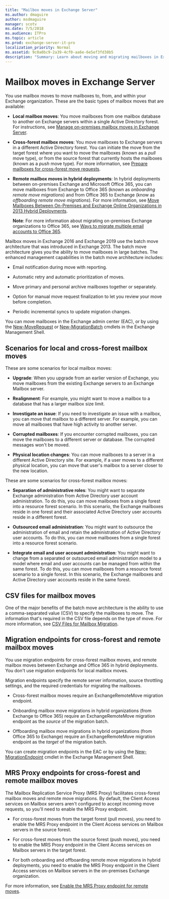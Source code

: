 ```yaml
---
title: "Mailbox moves in Exchange Server"
ms.author: dmaguire
author: msdmaguire
manager: scotv
ms.date: 7/5/2018
ms.audience: ITPro
ms.topic: article
ms.prod: exchange-server-it-pro
localization_priority: Normal
ms.assetid: 9c0a0bc9-2a39-4cf0-aa6e-6e5ef3fd38b5
description: "Summary: Learn about moving and migrating mailboxes in Exchange Server 2016 and Exchange Server 2019, and the enhanced capabilities in the batch move architecture."
---
```


# Mailbox moves in Exchange Server

You use mailbox moves to move mailboxes to, from, and within your Exchange organization. These are the basic types of mailbox moves that are available:
  
- **Local mailbox moves**: You move mailboxes from one mailbox database to another on Exchange servers within a single Active Directory forest. For instructions, see [Manage on-premises mailbox moves in Exchange Server](../architecture/mailbox-servers/manage-mailbox-moves.md).
    
- **Cross-forest mailbox moves**: You move mailboxes to Exchange servers in a different Active Directory forest. You can initiate the move from the target forest where you want to move the mailboxes (known as a *pull* move type), or from the source forest that currently hosts the mailboxes (known as a *push* move type). For more information, see [Prepare mailboxes for cross-forest move requests](../architecture/mailbox-servers/prep-mailboxes-for-cross-forest-moves.md).
    
- **Remote mailbox moves in hybrid deployments**: In hybrid deployments between on-premises Exchange and Microsoft Office 365, you can move mailboxes from Exchange to Office 365 (known as *onboarding remote move migrations*) and from Office 365 to Exchange (know as *offboarding remote move migrations*). For more information, see [Move Mailboxes Between On-Premises and Exchange Online Organizations in 2013 Hybrid Deployments](http://technet.microsoft.com/library/d6289f7b-f67e-48db-9570-9fd3c9547548.aspx).
    
    **Note**: For more information about migrating on-premises Exchange organizations to Office 365, see [Ways to migrate multiple email accounts to Office 365](https://go.microsoft.com/fwlink/p/?LinkID=524030).
    
Mailbox moves in Exchange 2016 and Exchange 2019 use the batch move architecture that was introduced in Exchange 2013. The batch move architecture gives you the ability to move mailboxes in large batches. The enhanced management capabilities in the batch move architecture includes:
  
- Email notification during move with reporting.
    
- Automatic retry and automatic prioritization of moves.
    
- Move primary and personal archive mailboxes together or separately.
    
- Option for manual move request finalization to let you review your move before completion.
    
- Periodic incremental syncs to update migration changes.
    
You can move mailboxes in the Exchange admin center (EAC), or by using the [New-MoveRequest](http://technet.microsoft.com/library/c28ca2ce-963f-4676-81c3-cef3c290ee7b.aspx) or [New-MigrationBatch](http://technet.microsoft.com/library/4f797f11-e4ef-48f9-83ab-dda8a3f61e2b.aspx) cmdlets in the Exchange Management Shell.
  
## Scenarios for local and cross-forest mailbox moves

These are some scenarios for local mailbox moves:
  
- **Upgrade**: When you upgrade from an earlier version of Exchange, you move mailboxes from the existing Exchange servers to an Exchange Mailbox server.
    
- **Realignment**: For example, you might want to move a mailbox to a database that has a larger mailbox size limit.
    
- **Investigate an issue**: If you need to investigate an issue with a mailbox, you can move that mailbox to a different server. For example, you can move all mailboxes that have high activity to another server.
    
- **Corrupted mailboxes**: If you encounter corrupted mailboxes, you can move the mailboxes to a different server or database. The corrupted messages won't be moved.
    
- **Physical location changes**: You can move mailboxes to a server in a different Active Directory site. For example, if a user moves to a different physical location, you can move that user's mailbox to a server closer to the new location.
    
These are some scenarios for cross-forest mailbox moves:
  
- **Separation of administrative roles**: You might want to separate Exchange administration from Active Directory user account administration. To do this, you can move mailboxes from a single forest into a resource forest scenario. In this scenario, the Exchange mailboxes reside in one forest and their associated Active Directory user accounts reside in a different forest.
    
- **Outsourced email administration**: You might want to outsource the administration of email and retain the administration of Active Directory user accounts. To do this, you can move mailboxes from a single forest into a resource forest scenario.
    
- **Integrate email and user account administration**: You might want to change from a separated or outsourced email administration model to a model where email and user accounts can be managed from within the same forest. To do this, you can move mailboxes from a resource forest scenario to a single forest. In this scenario, the Exchange mailboxes and Active Directory user accounts reside in the same forest.
    
## CSV files for mailbox moves

One of the major benefits of the batch move architecture is the ability to use a comma-separated value (CSV) to specify the mailboxes to move. The information that's required in the CSV file depends on the type of move. For more information, see [CSV Files for Mailbox Migration](http://technet.microsoft.com/library/e67b3455-3946-4335-b80c-97823c76ac54.aspx).
  
## Migration endpoints for cross-forest and remote mailbox moves

You use migration endpoints for cross-forest mailbox moves, and remote mailbox moves between Exchange and Office 365 in hybrid deployments. You don't use migration endpoints for local mailbox moves.
  
Migration endpoints specify the remote server information, source throttling settings, and the required credentials for migrating the mailboxes.
  
- Cross-forest mailbox moves require an ExchangeRemoteMove migration endpoint.
    
- Onboarding mailbox move migrations in hybrid organizations (from Exchange to Office 365) require an ExchangeRemoteMove migration endpoint as the *source* of the migration batch.
    
- Offboarding mailbox move migrations in hybrid organizations (from Office 365 to Exchange) require an ExchangeRemoteMove migration endpoint as the *target* of the migration batch.
    
You can create migration endpoints in the EAC or by using the [New-MigrationEndpoint](http://technet.microsoft.com/library/0383b4ea-10df-4e1d-9470-2eeb9fd1ea68.aspx) cmdlet in the Exchange Management Shell.
  
## MRS Proxy endpoints for cross-forest and remote mailbox moves

The Mailbox Replication Service Proxy (MRS Proxy) facilitates cross-forest mailbox moves and remote move migrations. By default, the Client Access services on Mailbox servers aren't configured to accept incoming move requests, so you'll need to enable the MRS Proxy endpoint.
  
-  For cross-forest moves from the target forest (pull moves), you need to enable the MRS Proxy endpoint in the Client Access services on Mailbox servers in the source forest.
    
- For cross-forest moves from the source forest (push moves), you need to enable the MRS Proxy endpoint in the Client Access services on Mailbox servers in the target forest.
    
- For both onboarding and offboarding remote move migrations in hybrid deployments, you need to enable the MRS Proxy endpoint in the Client Access services on Mailbox servers in the on-premises Exchange organization.
    
For more information, see [Enable the MRS Proxy endpoint for remote moves](../architecture/mailbox-servers/mrs-proxy-endpoint.md).
  

